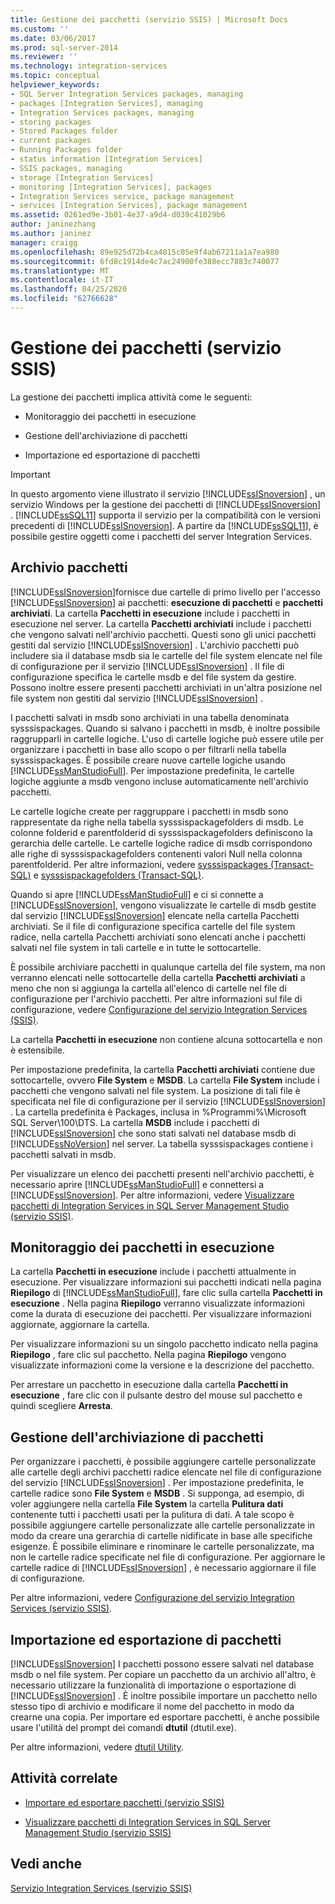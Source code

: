 ```yaml
---
title: Gestione dei pacchetti (servizio SSIS) | Microsoft Docs
ms.custom: ''
ms.date: 03/06/2017
ms.prod: sql-server-2014
ms.reviewer: ''
ms.technology: integration-services
ms.topic: conceptual
helpviewer_keywords:
- SQL Server Integration Services packages, managing
- packages [Integration Services], managing
- Integration Services packages, managing
- storing packages
- Stored Packages folder
- current packages
- Running Packages folder
- status information [Integration Services]
- SSIS packages, managing
- storage [Integration Services]
- monitoring [Integration Services], packages
- Integration Services service, package management
- services [Integration Services], package management
ms.assetid: 0261ed9e-3b01-4e37-a9d4-d039c41029b6
author: janinezhang
ms.author: janinez
manager: craigg
ms.openlocfilehash: 89e925d72b4ca4815c05e9f4ab67211a1a7ea980
ms.sourcegitcommit: 6fd8c1914de4c7ac24900fe388ecc7883c740077
ms.translationtype: MT
ms.contentlocale: it-IT
ms.lasthandoff: 04/25/2020
ms.locfileid: "62766628"
---
```

# <a name="package-management-ssis-service"></a>Gestione dei pacchetti (servizio SSIS)
  La gestione dei pacchetti implica attività come le seguenti:  
  
-   Monitoraggio dei pacchetti in esecuzione  
  
-   Gestione dell'archiviazione di pacchetti  
  
-   Importazione ed esportazione di pacchetti  
  
> [!IMPORTANT]  
>  In questo argomento viene illustrato il servizio [!INCLUDE[ssISnoversion](../../includes/ssisnoversion-md.md)] , un servizio Windows per la gestione dei pacchetti di [!INCLUDE[ssISnoversion](../../includes/ssisnoversion-md.md)] . [!INCLUDE[ssSQL11](../../includes/sssql11-md.md)] supporta il servizio per la compatibilità con le versioni precedenti di [!INCLUDE[ssISnoversion](../../includes/ssisnoversion-md.md)]. A partire da [!INCLUDE[ssSQL11](../../includes/sssql11-md.md)], è possibile gestire oggetti come i pacchetti del server Integration Services.  
  
## <a name="package-store"></a>Archivio pacchetti  
 [!INCLUDE[ssISnoversion](../../includes/ssisnoversion-md.md)]fornisce due cartelle di primo livello per l'accesso [!INCLUDE[ssISnoversion](../../includes/ssisnoversion-md.md)] ai pacchetti: **esecuzione di pacchetti** e **pacchetti archiviati**. La cartella **Pacchetti in esecuzione** include i pacchetti in esecuzione nel server. La cartella **Pacchetti archiviati** include i pacchetti che vengono salvati nell'archivio pacchetti. Questi sono gli unici pacchetti gestiti dal servizio [!INCLUDE[ssISnoversion](../../includes/ssisnoversion-md.md)] . L'archivio pacchetti può includere sia il database msdb sia le cartelle del file system elencate nel file di configurazione per il servizio [!INCLUDE[ssISnoversion](../../includes/ssisnoversion-md.md)] . Il file di configurazione specifica le cartelle msdb e del file system da gestire. Possono inoltre essere presenti pacchetti archiviati in un'altra posizione nel file system non gestiti dal servizio [!INCLUDE[ssISnoversion](../../includes/ssisnoversion-md.md)] .  
  
 I pacchetti salvati in msdb sono archiviati in una tabella denominata sysssispackages. Quando si salvano i pacchetti in msdb, è inoltre possibile raggrupparli in cartelle logiche. L'uso di cartelle logiche può essere utile per organizzare i pacchetti in base allo scopo o per filtrarli nella tabella sysssispackages. È possibile creare nuove cartelle logiche usando [!INCLUDE[ssManStudioFull](../../includes/ssmanstudiofull-md.md)]. Per impostazione predefinita, le cartelle logiche aggiunte a msdb vengono incluse automaticamente nell'archivio pacchetti.  
  
 Le cartelle logiche create per raggruppare i pacchetti in msdb sono rappresentate da righe nella tabella sysssispackagefolders di msdb. Le colonne folderid e parentfolderid di sysssispackagefolders definiscono la gerarchia delle cartelle. Le cartelle logiche radice di msdb corrispondono alle righe di sysssispackagefolders contenenti valori Null nella colonna parentfolderid. Per altre informazioni, vedere [sysssispackages &#40;Transact-SQL&#41;](/sql/relational-databases/system-tables/sysssispackages-transact-sql) e [sysssispackagefolders &#40;Transact-SQL&#41;](/sql/relational-databases/system-tables/sysssispackagefolders-transact-sql).  
  
 Quando si apre [!INCLUDE[ssManStudioFull](../../includes/ssmanstudiofull-md.md)] e ci si connette a [!INCLUDE[ssISnoversion](../../includes/ssisnoversion-md.md)], vengono visualizzate le cartelle di msdb gestite dal servizio [!INCLUDE[ssISnoversion](../../includes/ssisnoversion-md.md)] elencate nella cartella Pacchetti archiviati. Se il file di configurazione specifica cartelle del file system radice, nella cartella Pacchetti archiviati sono elencati anche i pacchetti salvati nel file system in tali cartelle e in tutte le sottocartelle.  
  
 È possibile archiviare pacchetti in qualunque cartella del file system, ma non verranno elencati nelle sottocartelle della cartella **Pacchetti archiviati** a meno che non si aggiunga la cartella all'elenco di cartelle nel file di configurazione per l'archivio pacchetti. Per altre informazioni sul file di configurazione, vedere [Configurazione del servizio Integration Services &#40;SSIS&#41;](integration-services-service-ssis-service.md).  
  
 La cartella **Pacchetti in esecuzione** non contiene alcuna sottocartella e non è estensibile.  
  
 Per impostazione predefinita, la cartella **Pacchetti archiviati** contiene due sottocartelle, ovvero **File System** e **MSDB**. La cartella **File System** include i pacchetti che vengono salvati nel file system. La posizione di tali file è specificata nel file di configurazione per il servizio [!INCLUDE[ssISnoversion](../../includes/ssisnoversion-md.md)] . La cartella predefinita è Packages, inclusa in %Programmi%\Microsoft SQL Server\100\DTS. La cartella **MSDB** include i pacchetti di [!INCLUDE[ssISnoversion](../../includes/ssisnoversion-md.md)] che sono stati salvati nel database msdb di [!INCLUDE[ssNoVersion](../../includes/ssnoversion-md.md)] nel server. La tabella sysssispackages contiene i pacchetti salvati in msdb.  
  
 Per visualizzare un elenco dei pacchetti presenti nell'archivio pacchetti, è necessario aprire [!INCLUDE[ssManStudioFull](../../includes/ssmanstudiofull-md.md)] e connettersi a [!INCLUDE[ssISnoversion](../../includes/ssisnoversion-md.md)]. Per altre informazioni, vedere [Visualizzare pacchetti di Integration Services in SQL Server Management Studio &#40;servizio SSIS&#41;](../view-integration-services-packages-in-sql-server-management-studio-ssis-service.md).  
  
## <a name="monitoring-running-packages"></a>Monitoraggio dei pacchetti in esecuzione  
 La cartella **Pacchetti in esecuzione** include i pacchetti attualmente in esecuzione. Per visualizzare informazioni sui pacchetti indicati nella pagina **Riepilogo** di [!INCLUDE[ssManStudioFull](../../includes/ssmanstudiofull-md.md)], fare clic sulla cartella **Pacchetti in esecuzione** . Nella pagina **Riepilogo** verranno visualizzate informazioni come la durata di esecuzione dei pacchetti. Per visualizzare informazioni aggiornate, aggiornare la cartella.  
  
 Per visualizzare informazioni su un singolo pacchetto indicato nella pagina **Riepilogo** , fare clic sul pacchetto. Nella pagina **Riepilogo** vengono visualizzate informazioni come la versione e la descrizione del pacchetto.  
  
 Per arrestare un pacchetto in esecuzione dalla cartella **Pacchetti in esecuzione** , fare clic con il pulsante destro del mouse sul pacchetto e quindi scegliere **Arresta**.  
  
## <a name="managing-package-storage"></a>Gestione dell'archiviazione di pacchetti  
 Per organizzare i pacchetti, è possibile aggiungere cartelle personalizzate alle cartelle degli archivi pacchetti radice elencate nel file di configurazione del servizio [!INCLUDE[ssISnoversion](../../includes/ssisnoversion-md.md)] . Per impostazione predefinita, le cartelle radice sono **File System** e **MSDB** . Si supponga, ad esempio, di voler aggiungere nella cartella **File System** la cartella **Pulitura dati** contenente tutti i pacchetti usati per la pulitura di dati. A tale scopo è possibile aggiungere cartelle personalizzate alle cartelle personalizzate in modo da creare una gerarchia di cartelle nidificate in base alle specifiche esigenze. È possibile eliminare e rinominare le cartelle personalizzate, ma non le cartelle radice specificate nel file di configurazione. Per aggiornare le cartelle radice di [!INCLUDE[ssISnoversion](../../includes/ssisnoversion-md.md)] , è necessario aggiornare il file di configurazione.  
  
 Per altre informazioni, vedere [Configurazione del servizio Integration Services &#40;servizio SSIS&#41;](../configuring-the-integration-services-service-ssis-service.md).  
  
## <a name="importing-and-exporting-packages"></a>Importazione ed esportazione di pacchetti  
 [!INCLUDE[ssISnoversion](../../includes/ssisnoversion-md.md)] I pacchetti possono essere salvati nel database msdb o nel file system. Per copiare un pacchetto da un archivio all'altro, è necessario utilizzare la funzionalità di importazione o esportazione di [!INCLUDE[ssISnoversion](../../includes/ssisnoversion-md.md)] . È inoltre possibile importare un pacchetto nello stesso tipo di archivio e modificare il nome del pacchetto in modo da crearne una copia. Per importare ed esportare pacchetti, è anche possibile usare l'utilità del prompt dei comandi **dtutil** (dtutil.exe).  
  
 Per altre informazioni, vedere [dtutil Utility](../dtutil-utility.md).  
  
## <a name="related-tasks"></a>Attività correlate  
  
-   [Importare ed esportare pacchetti &#40;servizio SSIS&#41;](../import-and-export-packages-ssis-service.md)  
  
-   [Visualizzare pacchetti di Integration Services in SQL Server Management Studio &#40;servizio SSIS&#41;](../view-integration-services-packages-in-sql-server-management-studio-ssis-service.md)  
  
## <a name="see-also"></a>Vedi anche  
 [Servizio Integration Services &#40;servizio SSIS&#41;](integration-services-service-ssis-service.md)  
  
  
